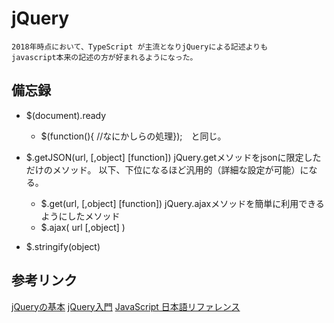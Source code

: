 # jQuery
	2018年時点において、TypeScript が主流となりjQueryによる記述よりも
	javascript本来の記述の方が好まれるようになった。
## 備忘録
* $(document).ready
	- $(function(){  //なにかしらの処理});　と同じ。

* $.getJSON(url, [,object] [function])
	jQuery.getメソッドをjsonに限定しただけのメソッド。
	以下、下位になるほど汎用的（詳細な設定が可能）になる。
	- $.get(url, [,object] [function])
		jQuery.ajaxメソッドを簡単に利用できるようにしたメソッド
	- $.ajax( url [,object] )

* $.stringify(object)


## 参考リンク
[jQueryの基本](http://qiita.com/8845musign/items/88a8c693c84ba63cea1d)
[jQuery入門](http://www.jquerystudy.info/tutorial/intro/ready.html)
[JavaScript 日本語リファレンス ](http://js.studio-kingdom.com/)
